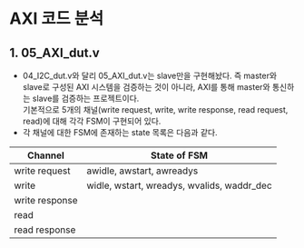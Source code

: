 # AXI 코드 분석
## 1. 05_AXI_dut.v
- 04_I2C_dut.v와 달리 05_AXI_dut.v는 slave만을 구현해놨다.
즉 master와 slave로 구성된 AXI 시스템을 검증하는 것이 아니라, AXI를 통해 master와 통신하는 slave를 검증하는 프로젝트이다.<br>
기본적으로 5개의 채널(write request, write, write response, read request, read)에 대해 각각 FSM이 구현되어 있다.<br>
- 각 채널에 대한 FSM에 존재하는 state 목록은 다음과 같다.<br>

|Channel|State of FSM|
|-----|------|
| write request | awidle, awstart, awreadys |
| write | widle, wstart, wreadys, wvalids, waddr_dec |
| write response ||
| read ||
|read response||
